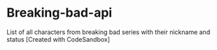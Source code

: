 # Breaking-bad-api
List of all characters from breaking bad series with their nickname and status
[Created with CodeSandbox]
